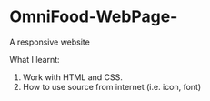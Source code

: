# OmniFood-WebPage-
A responsive website

What I learnt:
1. Work with HTML and CSS.
2. How to use source from internet (i.e. icon, font)
